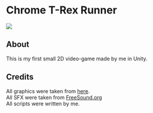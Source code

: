 # Chrome T-Rex Runner
[![](https://img.shields.io/badge/release-v0.9.1-brightgreen)](https://github.com/djighoul29/Chrome-T-Rex-Runner/releases)
## About
This is my first small 2D video-game made by me in Unity.
## Credits
All graphics were taken from [here](https://albertofecchi.medium.com/custom-t-rex-runner-on-chrome-and-chromium-cd0a97dc2e96).   
All SFX were taken from [FreeSound.org](http://freesound.org)   
All scripts were written by me.
